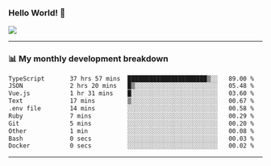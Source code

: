 ### Hello World! 👋

<a>
  <img align="center" src="https://github-readme-stats.vercel.app/api?username=megatunger&count_private=true&include_all_commits=true&bg_color=30,56CCF2,2F80ED&title_color=fff&text_color=fff" />
</a>

------
### 📊 My monthly development breakdown

<!--START_SECTION:waka-->

```txt
TypeScript       37 hrs 57 mins  ██████████████████████▒░░   89.00 %
JSON             2 hrs 20 mins   █▒░░░░░░░░░░░░░░░░░░░░░░░   05.48 %
Vue.js           1 hr 31 mins    █░░░░░░░░░░░░░░░░░░░░░░░░   03.60 %
Text             17 mins         ▒░░░░░░░░░░░░░░░░░░░░░░░░   00.67 %
.env file        14 mins         ░░░░░░░░░░░░░░░░░░░░░░░░░   00.58 %
Ruby             7 mins          ░░░░░░░░░░░░░░░░░░░░░░░░░   00.29 %
Git              5 mins          ░░░░░░░░░░░░░░░░░░░░░░░░░   00.20 %
Other            1 min           ░░░░░░░░░░░░░░░░░░░░░░░░░   00.08 %
Bash             0 secs          ░░░░░░░░░░░░░░░░░░░░░░░░░   00.03 %
Docker           0 secs          ░░░░░░░░░░░░░░░░░░░░░░░░░   00.02 %
```

<!--END_SECTION:waka-->

------
